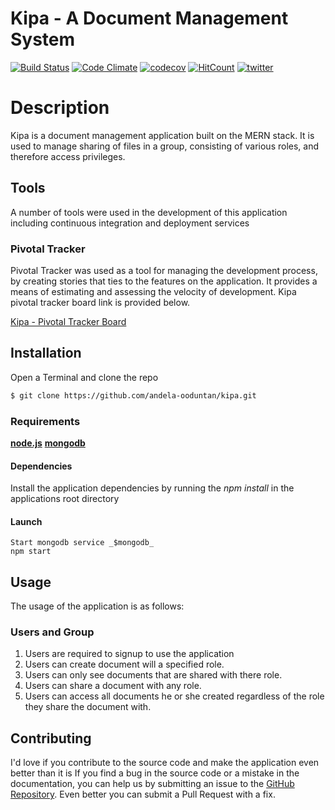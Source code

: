 # Kipa - A Document Management System

[![Build Status](https://travis-ci.org/andela-ooduntan/kipa.svg?branch=master)](https://travis-ci.org/andela-ooduntan/kipa)  [![Code Climate](https://codeclimate.com/github/andela-ooduntan/dockip/badges/gpa.svg)](https://codeclimate.com/github/andela-ooduntan/dockip)  [![codecov](https://codecov.io/gh/andela-ooduntan/kipa/branch/master/graph/badge.svg)](https://codecov.io/gh/andela-ooduntan/kipa) [![HitCount](https://hitt.herokuapp.com/andela-ooduntan/.svg)](https://github.com/andela-ooduntan/dms-api) [![twitter](https://img.shields.io/badge/twitter-%40stephengeek-blue.svg)](https://twitter.com/stephengeek)

# Description
Kipa is a document management application built on the MERN stack. It is used to manage sharing of files in a group, consisting of various
roles, and therefore access privileges.

## Tools
A number of tools were used in the development of this application including continuous integration and deployment services

### Pivotal Tracker
Pivotal Tracker was used as a tool for managing the development process, by creating stories that ties to the features on the application. It provides a means of estimating and assessing the velocity of development. Kipa pivotal tracker board link is provided below.

[Kipa - Pivotal Tracker Board](https://www.pivotaltracker.com/n/projects/1653871)

## Installation
Open a Terminal and clone the repo
```bash
$ git clone https://github.com/andela-ooduntan/kipa.git
```

### Requirements
 [**node.js**](http://node.org) [**mongodb**](http://mongodb.org)

#### Dependencies
Install the application dependencies by running the _npm install_ in the applications root directory

#### Launch
```
Start mongodb service _$mongodb_
npm start
```

## Usage
The usage of the application is as follows:

###  Users and Group
1.  Users are required to signup to use the application
2.  Users can create document will a specified role.
3.  Users can only see documents that are shared with there role.
4.  Users can share a document with any role.
5.  Users can access all documents he or she created regardless of the role they share the document with.


##  Contributing
I'd love if you contribute to the source code and make the application even better than it is
If you find a bug in the source code or a mistake in the documentation, you can help us by submitting an issue to the [GitHub Repository](https://github.com/andela-ooduntan/kipa/issues). Even better you can submit a Pull Request with a fix.
